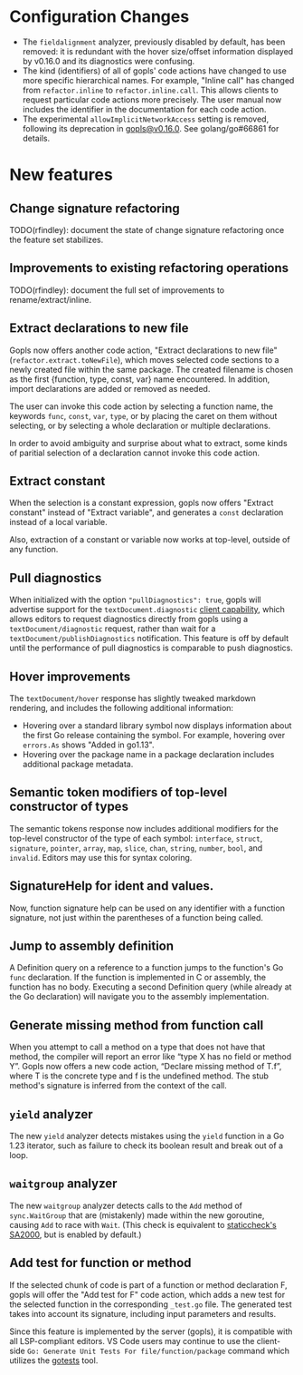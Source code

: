 # Configuration Changes

- The `fieldalignment` analyzer, previously disabled by default, has
  been removed: it is redundant with the hover size/offset information
  displayed by v0.16.0 and its diagnostics were confusing.
- The kind (identifiers) of all of gopls' code actions have changed
  to use more specific hierarchical names. For example, "Inline call"
  has changed from `refactor.inline` to `refactor.inline.call`.
  This allows clients to request particular code actions more precisely.
  The user manual now includes the identifier in the documentation for each code action.
- The experimental `allowImplicitNetworkAccess` setting is removed, following
  its deprecation in gopls@v0.16.0. See golang/go#66861 for details.

# New features

## Change signature refactoring

TODO(rfindley): document the state of change signature refactoring once the
feature set stabilizes.

## Improvements to existing refactoring operations

TODO(rfindley): document the full set of improvements to rename/extract/inline.

## Extract declarations to new file

Gopls now offers another code action,
"Extract declarations to new file" (`refactor.extract.toNewFile`),
which moves selected code sections to a newly created file within the
same package. The created filename is chosen as the first {function, type,
const, var} name encountered. In addition, import declarations are added or
removed as needed.

The user can invoke this code action by selecting a function name, the keywords
`func`, `const`, `var`, `type`, or by placing the caret on them without selecting,
or by selecting a whole declaration or multiple declarations.

In order to avoid ambiguity and surprise about what to extract, some kinds
of paritial selection of a declaration cannot invoke this code action.

## Extract constant

When the selection is a constant expression, gopls now offers "Extract
constant" instead of "Extract variable", and generates a `const`
declaration instead of a local variable.

Also, extraction of a constant or variable now works at top-level,
outside of any function.

## Pull diagnostics

When initialized with the option `"pullDiagnostics": true`, gopls will advertise support for the
`textDocument.diagnostic`
[client capability](https://microsoft.github.io/language-server-protocol/specifications/lsp/3.17/specification/#textDocument_pullDiagnostics),
which allows editors to request diagnostics directly from gopls using a
`textDocument/diagnostic` request, rather than wait for a
`textDocument/publishDiagnostics` notification. This feature is off by default
until the performance of pull diagnostics is comparable to push diagnostics.

## Hover improvements

The `textDocument/hover` response has slightly tweaked markdown rendering, and
includes the following additional information:

- Hovering over a standard library symbol now displays information about the
  first Go release containing the symbol. For example, hovering over
  `errors.As` shows "Added in go1.13".
- Hovering over the package name in a package declaration includes additional
  package metadata.

## Semantic token modifiers of top-level constructor of types

The semantic tokens response now includes additional modifiers for the top-level
constructor of the type of each symbol:
`interface`, `struct`, `signature`, `pointer`, `array`, `map`, `slice`, `chan`, `string`, `number`, `bool`, and `invalid`.
Editors may use this for syntax coloring.

## SignatureHelp for ident and values.

Now, function signature help can be used on any identifier with a function
signature, not just within the parentheses of a function being called.

## Jump to assembly definition

A Definition query on a reference to a function jumps to the
function's Go `func` declaration. If the function is implemented in C
or assembly, the function has no body. Executing a second Definition
query (while already at the Go declaration) will navigate you to the
assembly implementation.

## Generate missing method from function call

When you attempt to call a method on a type that does not have that method,
the compiler will report an error like “type X has no field or method Y”.
Gopls now offers a new code action, “Declare missing method of T.f”,
where T is the concrete type and f is the undefined method.
The stub method's signature is inferred
from the context of the call.

## `yield` analyzer

The new `yield` analyzer detects mistakes using the `yield` function
in a Go 1.23 iterator, such as failure to check its boolean result and
break out of a loop.

## `waitgroup` analyzer

The new `waitgroup` analyzer detects calls to the `Add` method of
`sync.WaitGroup` that are (mistakenly) made within the new goroutine,
causing `Add` to race with `Wait`.
(This check is equivalent to
[staticcheck's SA2000](https://staticcheck.dev/docs/checks#SA2000),
but is enabled by default.)

## Add test for function or method

If the selected chunk of code is part of a function or method declaration F,
gopls will offer the "Add test for F" code action, which adds a new test for the
selected function in the corresponding `_test.go` file. The generated test takes
into account its signature, including input parameters and results.

Since this feature is implemented by the server (gopls), it is compatible with
all LSP-compliant editors. VS Code users may continue to use the client-side
`Go: Generate Unit Tests For file/function/package` command which utilizes the
[gotests](https://github.com/cweill/gotests) tool.
